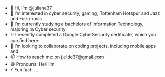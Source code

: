 - 👋 Hi, I’m @juliane37
- 👀 I’m interested in cyber security, gaming, Tottenham Hotspur and Jazz and Folk music
- 🌱 I’m currently studying a bachelors of Information Technology, majoring in Cyber security
- ✨ I recently completed a Google CyberSecurity certificate, which you can find here:
- 💞️ I’m looking to collaborate on coding projects, including mobile apps and 
- 📫 How to reach me: on j.elde37@gmail.com
- 😄 Pronouns: He/Him
- ⚡ Fun fact: ...

<!---
juliane37/juliane37 is a ✨ special ✨ repository because its `README.md` (this file) appears on your GitHub profile.
You can click the Preview link to take a look at your changes.
--->

